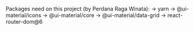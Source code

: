 Packages need on this project (by Perdana Raga Winata):
-> yarn
-> @ui-material/icons
-> @ui-material/core
-> @ui-material/data-grid
-> react-router-dom@6